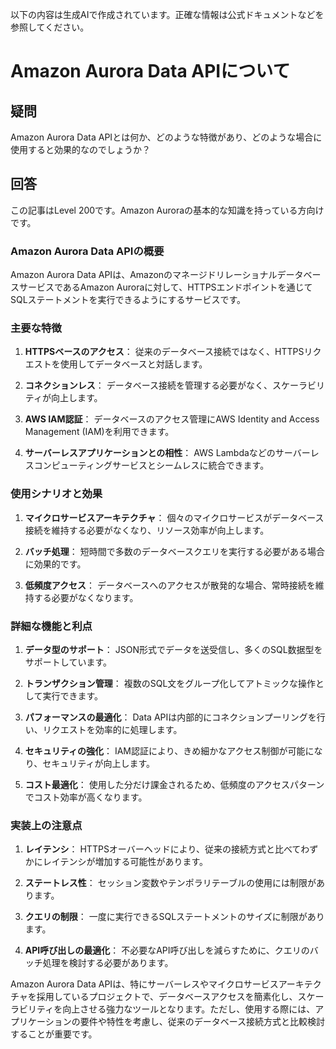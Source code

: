 以下の内容は生成AIで作成されています。正確な情報は公式ドキュメントなどを参照してください。

# Amazon Aurora Data APIについて

## 疑問
Amazon Aurora Data APIとは何か、どのような特徴があり、どのような場合に使用すると効果的なのでしょうか？

## 回答

この記事はLevel 200です。Amazon Auroraの基本的な知識を持っている方向けです。

### Amazon Aurora Data APIの概要

Amazon Aurora Data APIは、AmazonのマネージドリレーショナルデータベースサービスであるAmazon Auroraに対して、HTTPSエンドポイントを通じてSQLステートメントを実行できるようにするサービスです。

### 主要な特徴

1. **HTTPSベースのアクセス**：
   従来のデータベース接続ではなく、HTTPSリクエストを使用してデータベースと対話します。

2. **コネクションレス**：
   データベース接続を管理する必要がなく、スケーラビリティが向上します。

3. **AWS IAM認証**：
   データベースのアクセス管理にAWS Identity and Access Management (IAM)を利用できます。

4. **サーバーレスアプリケーションとの相性**：
   AWS Lambdaなどのサーバーレスコンピューティングサービスとシームレスに統合できます。

### 使用シナリオと効果

1. **マイクロサービスアーキテクチャ**：
   個々のマイクロサービスがデータベース接続を維持する必要がなくなり、リソース効率が向上します。

2. **バッチ処理**：
   短時間で多数のデータベースクエリを実行する必要がある場合に効果的です。

3. **低頻度アクセス**：
   データベースへのアクセスが散発的な場合、常時接続を維持する必要がなくなります。

### 詳細な機能と利点

1. **データ型のサポート**：
   JSON形式でデータを送受信し、多くのSQL数据型をサポートしています。

2. **トランザクション管理**：
   複数のSQL文をグループ化してアトミックな操作として実行できます。

3. **パフォーマンスの最適化**：
   Data APIは内部的にコネクションプーリングを行い、リクエストを効率的に処理します。

4. **セキュリティの強化**：
   IAM認証により、きめ細かなアクセス制御が可能になり、セキュリティが向上します。

5. **コスト最適化**：
   使用した分だけ課金されるため、低頻度のアクセスパターンでコスト効率が高くなります。

### 実装上の注意点

1. **レイテンシ**：
   HTTPSオーバーヘッドにより、従来の接続方式と比べてわずかにレイテンシが増加する可能性があります。

2. **ステートレス性**：
   セッション変数やテンポラリテーブルの使用には制限があります。

3. **クエリの制限**：
   一度に実行できるSQLステートメントのサイズに制限があります。

4. **API呼び出しの最適化**：
   不必要なAPI呼び出しを減らすために、クエリのバッチ処理を検討する必要があります。

Amazon Aurora Data APIは、特にサーバーレスやマイクロサービスアーキテクチャを採用しているプロジェクトで、データベースアクセスを簡素化し、スケーラビリティを向上させる強力なツールとなります。ただし、使用する際には、アプリケーションの要件や特性を考慮し、従来のデータベース接続方式と比較検討することが重要です。
